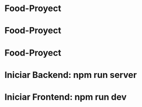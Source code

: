 # Food-Proyect

# Food-Proyect

# Food-Proyect

# Iniciar Backend: npm run server

# Iniciar Frontend: npm run dev
